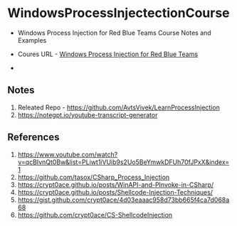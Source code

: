 # WindowsProcessInjectectionCourse

  - Windows Process Injection for Red Blue Teams Course Notes and Examples

  - Coures URL - [Windows Process Injection for Red Blue Teams](https://www.pentesteracademy.com/course?id=50)
  
  - 
 
## Notes

1. Releated Repo - https://github.com/AvtsVivek/LearnProcessInjection
2. https://notegpt.io/youtube-transcript-generator

## References
1. https://www.youtube.com/watch?v=qcBIvnQt0Bw&list=PLiwt1iVUib9s2Uo5BeYmwkDFUh70fJPxX&index=1
2. https://github.com/tasox/CSharp_Process_Injection
3. https://crypt0ace.github.io/posts/WinAPI-and-PInvoke-in-CSharp/
4. https://crypt0ace.github.io/posts/Shellcode-Injection-Techniques/
5. https://gist.github.com/crypt0ace/4d03eaaac958d73bb665f4ca7d068a68
6. https://github.com/crypt0ace/CS-ShellcodeInjection



